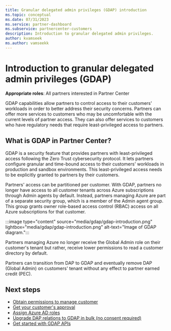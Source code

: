 ```yaml
---
title: Granular delegated admin privileges (GDAP) introduction
ms.topic: conceptual
ms.date: 07/31/2023
ms.service: partner-dashboard
ms.subservice: partnercenter-customers
description: Introduction to granular delegated admin privileges.
author: kvamseek
ms.author: vamseekk
---
```


# Introduction to granular delegated admin privileges (GDAP)

**Appropriate roles**: All partners interested in Partner Center

GDAP capabilities allow partners to control access to their customers' workloads in order to better address their security concerns. Partners can offer more services to customers who may be uncomfortable with the current levels of partner access. They can also offer services to customers who have regulatory needs that require least-privileged access to partners.

## What is GDAP in Partner Center?

GDAP is a security feature that provides partners with least-privileged access following the Zero Trust cybersecurity protocol. It lets partners configure granular and time-bound access to their customers' workloads in production and sandbox environments. This least-privileged access needs to be explicitly granted to partners by their customers.

Partners' access can be partitioned per customer. With GDAP, partners no longer have access to all customer tenants across Azure subscriptions through Admin agents by default. Instead, partners managing Azure are part of a separate security group, which is a member of the Admin agent group. This group grants owner role-based access control (RBAC) access on all Azure subscriptions for that customer.

:::image type="content" source="media/gdap/gdap-introduction.png" lightbox="media/gdap/gdap-introduction.png" alt-text="Image of GDAP diagram.":::

Partners managing Azure no longer receive the Global Admin role on their customer's tenant but rather, receive lower permissions to read a customer directory by default.

Partners can transition from DAP to GDAP and eventually remove DAP (Global Admin) on customers' tenant without any effect to partner earned credit (PEC).

## Next steps

- [Obtain permissions to manage customer](gdap-obtain-admin-permissions-to-manage-customer.md)
- [Get your customer's approval](gdap-customer-approval.md)
- [Assign Azure AD roles](gdap-assign-azure-ad-roles.md)
- [Upgrade DAP relations to GDAP in bulk (no consent required)](gdap-bulk-migration-tool.md)
- [Get started with GDAP APIs](/graph/api/resources/delegatedadminrelationships-api-overview)


